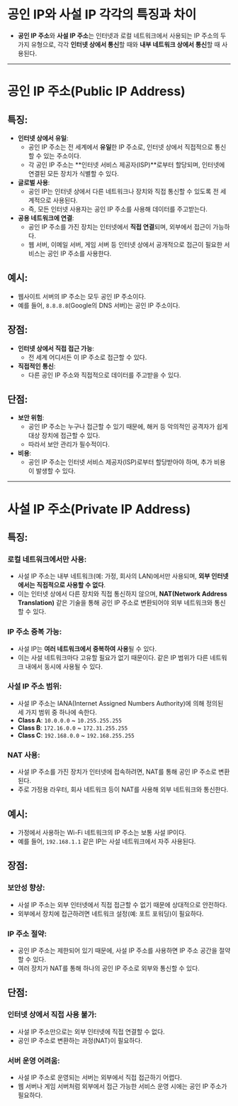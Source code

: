 # 공인 IP와 사설 IP 각각의 특징과 차이

- **공인 IP 주소**와 **사설 IP 주소**는 인터넷과 로컬 네트워크에서 사용되는 IP 주소의 두 가지 유형으로, 각각 **인터넷 상에서 통신**할 때와 **내부 네트워크 상에서 통신**할 때 사용된다.

---

# **공인 IP 주소(Public IP Address)**

## 특징:

- **인터넷 상에서 유일**:
    - 공인 IP 주소는 전 세계에서 **유일**한 IP 주소로, 인터넷 상에서 직접적으로 통신할 수 있는 주소이다.
    - 각 공인 IP 주소는 **인터넷 서비스 제공자(ISP)**로부터 할당되며, 인터넷에 연결된 모든 장치가 식별할 수 있다.
- **글로벌 사용**:
    - 공인 IP는 인터넷 상에서 다른 네트워크나 장치와 직접 통신할 수 있도록 전 세계적으로 사용된다.
    - 즉, 모든 인터넷 사용자는 공인 IP 주소를 사용해 데이터를 주고받는다.
- **공용 네트워크에 연결**:
    - 공인 IP 주소를 가진 장치는 인터넷에서 **직접 연결**되며, 외부에서 접근이 가능하다.
    - 웹 서버, 이메일 서버, 게임 서버 등 인터넷 상에서 공개적으로 접근이 필요한 서비스는 공인 IP 주소를 사용한다.

## 예시:

- 웹사이트 서버의 IP 주소는 모두 공인 IP 주소이다.
- 예를 들어, `8.8.8.8`(Google의 DNS 서버)는 공인 IP 주소이다.

## 장점:

- **인터넷 상에서 직접 접근 가능**:
    - 전 세계 어디서든 이 IP 주소로 접근할 수 있다.
- **직접적인 통신**:
    - 다른 공인 IP 주소와 직접적으로 데이터를 주고받을 수 있다.

## 단점:

- **보안 위험**:
    - 공인 IP 주소는 누구나 접근할 수 있기 때문에, 해커 등 악의적인 공격자가 쉽게 대상 장치에 접근할 수 있다.
    - 따라서 보안 관리가 필수적이다.
- **비용**:
    - 공인 IP 주소는 인터넷 서비스 제공자(ISP)로부터 할당받아야 하며, 추가 비용이 발생할 수 있다.

---

# **사설 IP 주소(Private IP Address)**

## 특징:

### **로컬 네트워크에서만 사용**:

- 사설 IP 주소는 내부 네트워크(예: 가정, 회사의 LAN)에서만 사용되며, **외부 인터넷에서는 직접적으로 사용할 수 없다**.
- 이는 인터넷 상에서 다른 장치와 직접 통신하지 않으며, **NAT(Network Address Translation)** 같은 기술을 통해 공인 IP 주소로 변환되어야 외부 네트워크와 통신할 수 있다.

### **IP 주소 중복 가능**:

- 사설 IP는 **여러 네트워크에서 중복하여 사용**될 수 있다.
- 이는 사설 네트워크마다 고유할 필요가 없기 때문이다. 같은 IP 범위가 다른 네트워크 내에서 동시에 사용될 수 있다.

### **사설 IP 주소 범위**:

- 사설 IP 주소는 IANA(Internet Assigned Numbers Authority)에 의해 정의된 세 가지 범위 중 하나에 속한다.
- **Class A**: `10.0.0.0` ~ `10.255.255.255`
- **Class B**: `172.16.0.0` ~ `172.31.255.255`
- **Class C**: `192.168.0.0` ~ `192.168.255.255`

### **NAT 사용**:

- 사설 IP 주소를 가진 장치가 인터넷에 접속하려면, NAT를 통해 공인 IP 주소로 변환된다.
- 주로 가정용 라우터, 회사 네트워크 등이 NAT를 사용해 외부 네트워크와 통신한다.

## 예시:

- 가정에서 사용하는 Wi-Fi 네트워크의 IP 주소는 보통 사설 IP이다.
- 예를 들어, `192.168.1.1` 같은 IP는 사설 네트워크에서 자주 사용된다.

## 장점:

### **보안성 향상**:

- 사설 IP 주소는 외부 인터넷에서 직접 접근할 수 없기 때문에 상대적으로 안전하다.
- 외부에서 장치에 접근하려면 네트워크 설정(예: 포트 포워딩)이 필요하다.

### **IP 주소 절약**:

- 공인 IP 주소는 제한되어 있기 때문에, 사설 IP 주소를 사용하면 IP 주소 공간을 절약할 수 있다.
- 여러 장치가 NAT를 통해 하나의 공인 IP 주소로 외부와 통신할 수 있다.

## 단점:

### **인터넷 상에서 직접 사용 불가**:

- 사설 IP 주소만으로는 외부 인터넷에 직접 연결할 수 없다.
- 공인 IP 주소로 변환하는 과정(NAT)이 필요하다.

### **서버 운영 어려움**:

- 사설 IP 주소로 운영되는 서버는 외부에서 직접 접근하기 어렵다.
- 웹 서버나 게임 서버처럼 외부에서 접근 가능한 서비스 운영 시에는 공인 IP 주소가 필요하다.